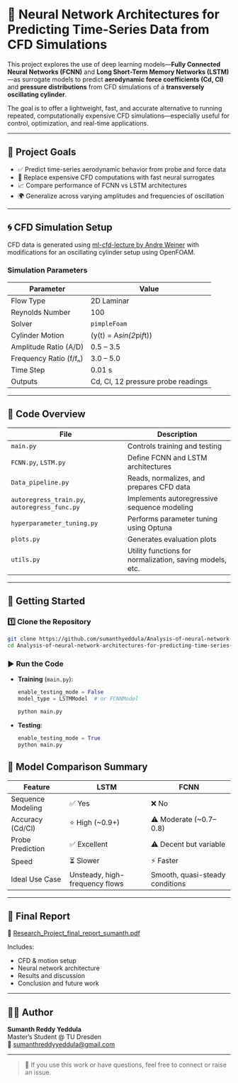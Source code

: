 # 🧠 Neural Network Architectures for Predicting Time-Series Data from CFD Simulations

This project explores the use of deep learning models—**Fully Connected Neural Networks (FCNN)** and **Long Short-Term Memory Networks (LSTM)**—as surrogate models to predict **aerodynamic force coefficients (Cd, Cl)** and **pressure distributions** from CFD simulations of a **transversely oscillating cylinder**.

The goal is to offer a lightweight, fast, and accurate alternative to running repeated, computationally expensive CFD simulations—especially useful for control, optimization, and real-time applications.

---

## 📌 Project Goals

- ✅ Predict time-series aerodynamic behavior from probe and force data
- 🔁 Replace expensive CFD computations with fast neural surrogates
- 📈 Compare performance of FCNN vs LSTM architectures
- 🌍 Generalize across varying amplitudes and frequencies of oscillation

---

## 🌀 CFD Simulation Setup

CFD data is generated using [ml-cfd-lecture by Andre Weiner](https://github.com/AndreWeiner/ml-cfd-lecture) with modifications for an oscillating cylinder setup using OpenFOAM.

### Simulation Parameters

| Parameter               | Value                                  |
|-------------------------|----------------------------------------|
| Flow Type               | 2D Laminar                             |
| Reynolds Number         | 100                                    |
| Solver                  | `pimpleFoam`                           |
| Cylinder Motion         | (y(t) = A*sin(2*pi*f*t))    |
| Amplitude Ratio (A/D)   | 0.5 – 3.5                              |
| Frequency Ratio (f/fₙ)  | 3.0 – 5.0                              |
| Time Step               | 0.01 s                                 |
| Outputs                 | Cd, Cl, 12 pressure probe readings     |

---

## 🧠 Code Overview

| File                  | Description |
|-----------------------|-------------|
| `main.py`             | Controls training and testing |
| `FCNN.py`, `LSTM.py`  | Define FCNN and LSTM architectures |
| `Data_pipeline.py`    | Reads, normalizes, and prepares CFD data |
| `autoregress_train.py`, `autoregress_func.py` | Implements autoregressive sequence modeling |
| `hyperparameter_tuning.py` | Performs parameter tuning using Optuna |
| `plots.py`            | Generates evaluation plots |
| `utils.py`            | Utility functions for normalization, saving models, etc. |

---

## 🚀 Getting Started

### 1️⃣ Clone the Repository

```bash
git clone https://github.com/sumanthyeddula/Analysis-of-neural-network-architectures-for-predicting-time-series-data-from-simulations.git
cd Analysis-of-neural-network-architectures-for-predicting-time-series-data-from-simulations
```
### ▶️ Run the Code

- **Training** (`main.py`):
  ```python
  enable_testing_mode = False
  model_type = LSTMModel  # or FCNNModel
  ```
  ```bash
  python main.py
  ```

- **Testing**:
  ```python
  enable_testing_mode = True
  python main.py
  ```


## 🧠 Model Comparison Summary

| Feature             | LSTM                             | FCNN                             |
|---------------------|----------------------------------|----------------------------------|
| Sequence Modeling   | ✅ Yes                           | ❌ No                            |
| Accuracy (Cd/Cl)    | ⭐ High (~0.9+)                   | ⚠️ Moderate (~0.7–0.8)           |
| Probe Prediction    | ✅ Excellent                     | ⚠️ Decent but variable           |
| Speed               | ⏳ Slower                        | ⚡ Faster                        |
| Ideal Use Case      | Unsteady, high-frequency flows   | Smooth, quasi-steady conditions  |

---

## 📄 Final Report

📘 [Research_Project_final_report_sumanth.pdf](./Research_Project_final_report_sumanth.pdf)

Includes:
- CFD & motion setup
- Neural network architecture
- Results and discussion
- Conclusion and future work

---

## 🙋‍♂️ Author

**Sumanth Reddy Yeddula**  
Master’s Student @ TU Dresden  
📧 sumanthreddyyeddula@gmail.com  

---

> 💬 If you use this work or have questions, feel free to connect or raise an issue.
